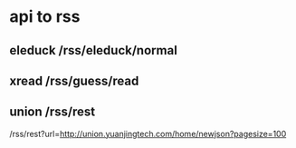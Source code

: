# api to rss

## eleduck /rss/eleduck/normal

## xread /rss/guess/read


## union /rss/rest
/rss/rest?url=http://union.yuanjingtech.com/home/newjson?pagesize=100
